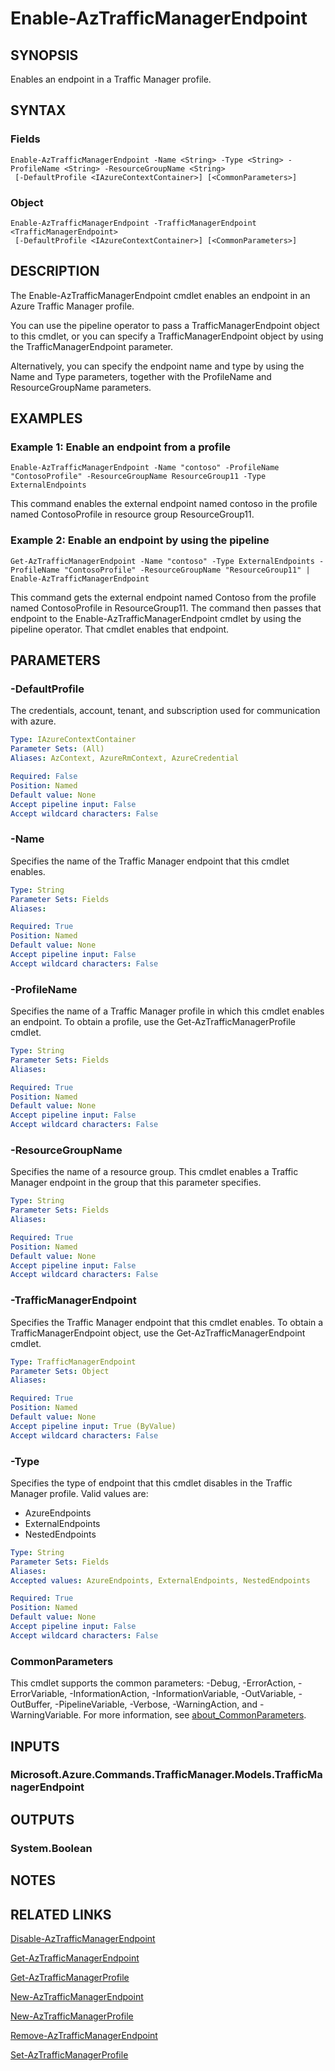 ﻿---
external help file: Microsoft.Azure.PowerShell.Cmdlets.TrafficManager.dll-Help.xml
Module Name: Az.TrafficManager
online version: https://learn.microsoft.com/powershell/module/az.trafficmanager/enable-aztrafficmanagerendpoint
schema: 2.0.0
---

# Enable-AzTrafficManagerEndpoint

## SYNOPSIS
Enables an endpoint in a Traffic Manager profile.

## SYNTAX

### Fields
```
Enable-AzTrafficManagerEndpoint -Name <String> -Type <String> -ProfileName <String> -ResourceGroupName <String>
 [-DefaultProfile <IAzureContextContainer>] [<CommonParameters>]
```

### Object
```
Enable-AzTrafficManagerEndpoint -TrafficManagerEndpoint <TrafficManagerEndpoint>
 [-DefaultProfile <IAzureContextContainer>] [<CommonParameters>]
```

## DESCRIPTION
The Enable-AzTrafficManagerEndpoint cmdlet enables an endpoint in an Azure Traffic Manager profile.

You can use the pipeline operator to pass a TrafficManagerEndpoint object to this cmdlet, or you can specify a TrafficManagerEndpoint object by using the TrafficManagerEndpoint parameter.

Alternatively, you can specify the endpoint name and type by using the Name and Type parameters, together with the ProfileName and ResourceGroupName parameters.

## EXAMPLES

### Example 1: Enable an endpoint from a profile
```
Enable-AzTrafficManagerEndpoint -Name "contoso" -ProfileName "ContosoProfile" -ResourceGroupName ResourceGroup11 -Type ExternalEndpoints
```

This command enables the external endpoint named contoso in the profile named ContosoProfile in resource group ResourceGroup11.

### Example 2: Enable an endpoint by using the pipeline
```
Get-AzTrafficManagerEndpoint -Name "contoso" -Type ExternalEndpoints -ProfileName "ContosoProfile" -ResourceGroupName "ResourceGroup11" | Enable-AzTrafficManagerEndpoint
```

This command gets the external endpoint named Contoso from the profile named ContosoProfile in ResourceGroup11.
The command then passes that endpoint to the Enable-AzTrafficManagerEndpoint cmdlet by using the pipeline operator.
That cmdlet enables that endpoint.

## PARAMETERS

### -DefaultProfile
The credentials, account, tenant, and subscription used for communication with azure.

```yaml
Type: IAzureContextContainer
Parameter Sets: (All)
Aliases: AzContext, AzureRmContext, AzureCredential

Required: False
Position: Named
Default value: None
Accept pipeline input: False
Accept wildcard characters: False
```

### -Name
Specifies the name of the Traffic Manager endpoint that this cmdlet enables.

```yaml
Type: String
Parameter Sets: Fields
Aliases:

Required: True
Position: Named
Default value: None
Accept pipeline input: False
Accept wildcard characters: False
```

### -ProfileName
Specifies the name of a Traffic Manager profile in which this cmdlet enables an endpoint.
To obtain a profile, use the Get-AzTrafficManagerProfile cmdlet.

```yaml
Type: String
Parameter Sets: Fields
Aliases:

Required: True
Position: Named
Default value: None
Accept pipeline input: False
Accept wildcard characters: False
```

### -ResourceGroupName
Specifies the name of a resource group.
This cmdlet enables a Traffic Manager endpoint in the group that this parameter specifies.

```yaml
Type: String
Parameter Sets: Fields
Aliases:

Required: True
Position: Named
Default value: None
Accept pipeline input: False
Accept wildcard characters: False
```

### -TrafficManagerEndpoint
Specifies the Traffic Manager endpoint that this cmdlet enables.
To obtain a TrafficManagerEndpoint object, use the Get-AzTrafficManagerEndpoint cmdlet.

```yaml
Type: TrafficManagerEndpoint
Parameter Sets: Object
Aliases:

Required: True
Position: Named
Default value: None
Accept pipeline input: True (ByValue)
Accept wildcard characters: False
```

### -Type
Specifies the type of endpoint that this cmdlet disables in the Traffic Manager profile.
Valid values are:

- AzureEndpoints
- ExternalEndpoints
- NestedEndpoints

```yaml
Type: String
Parameter Sets: Fields
Aliases:
Accepted values: AzureEndpoints, ExternalEndpoints, NestedEndpoints

Required: True
Position: Named
Default value: None
Accept pipeline input: False
Accept wildcard characters: False
```

### CommonParameters
This cmdlet supports the common parameters: -Debug, -ErrorAction, -ErrorVariable, -InformationAction, -InformationVariable, -OutVariable, -OutBuffer, -PipelineVariable, -Verbose, -WarningAction, and -WarningVariable. For more information, see [about_CommonParameters](http://go.microsoft.com/fwlink/?LinkID=113216).

## INPUTS

### Microsoft.Azure.Commands.TrafficManager.Models.TrafficManagerEndpoint
## OUTPUTS

### System.Boolean
## NOTES

## RELATED LINKS

[Disable-AzTrafficManagerEndpoint]()

[Get-AzTrafficManagerEndpoint]()

[Get-AzTrafficManagerProfile]()

[New-AzTrafficManagerEndpoint]()

[New-AzTrafficManagerProfile]()

[Remove-AzTrafficManagerEndpoint]()

[Set-AzTrafficManagerProfile]()


